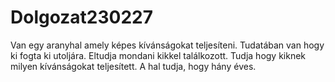 # Dolgozat230227
Van egy aranyhal amely képes kívánságokat teljesíteni.
Tudatában van hogy ki fogta ki utoljára.
Eltudja mondani kikkel találkozott.
Tudja hogy kiknek milyen kívánságokat teljesített.
A hal tudja, hogy hány éves.
